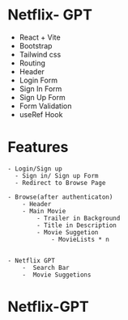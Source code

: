 # Netflix- GPT

- React + Vite
- Bootstrap
- Tailwind css
- Routing
- Header
- Login Form
- Sign In Form
- Sign Up Form
- Form Validation
- useRef Hook

# Features

    - Login/Sign up
      - Sign in/ Sign up Form
      - Redirect to Browse Page

    - Browse(after authenticaton)
        - Header
        - Main Movie
            - Trailer in Background
            - Title in Description
            - Movie Suggetion
                - MovieLists * n


    - Netflix GPT
        -  Search Bar
        -  Movie Suggetions
# Netflix-GPT
